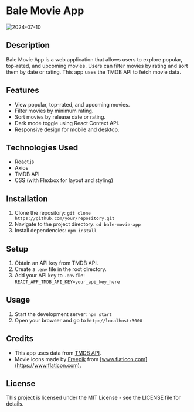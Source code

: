 # Bale Movie App

![2024-07-10](https://github.com/iqbalmdd/React-Netflix/assets/113752755/523d6f1b-fbdc-460d-821a-f819da354ab1)


## Description
Bale Movie App is a web application that allows users to explore popular, top-rated, and upcoming movies. Users can filter movies by rating and sort them by date or rating. This app uses the TMDB API to fetch movie data.

## Features
- View popular, top-rated, and upcoming movies.
- Filter movies by minimum rating.
- Sort movies by release date or rating.
- Dark mode toggle using React Context API.
- Responsive design for mobile and desktop.

## Technologies Used
- React.js
- Axios
- TMDB API
- CSS (with Flexbox for layout and styling)

## Installation
1. Clone the repository: `git clone https://github.com/your/repository.git`
2. Navigate to the project directory: `cd bale-movie-app`
3. Install dependencies: `npm install`

## Setup
1. Obtain an API key from TMDB API.
2. Create a `.env` file in the root directory.
3. Add your API key to `.env` file: `REACT_APP_TMDB_API_KEY=your_api_key_here`

## Usage
1. Start the development server: `npm start`
2. Open your browser and go to `http://localhost:3000`

## Credits
- This app uses data from [TMDB API](https://www.themoviedb.org/documentation/api).
- Movie icons made by [Freepik](https://www.freepik.com) from [www.flaticon.com](https://www.flaticon.com).

## License
This project is licensed under the MIT License - see the LICENSE file for details.

